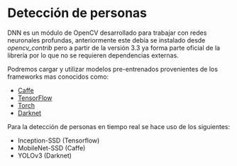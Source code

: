 # Detección de personas

DNN es un módulo de OpenCV desarrollado para trabajar con redes neuronales profundas, anteriormente este debía se instalado desde *opencv_contrib* pero a partir de la versión 3.3 ya forma parte oficial de la librería por lo que no se requieren dependencias externas.

Podremos cargar y utilizar modelos pre-entrenados provenientes de los frameworks mas conocidos como:

- [Caffe](http://caffe.berkeleyvision.org/)
- [TensorFlow](https://www.tensorflow.org/)
- [Torch](http://torch.ch/)
- [Darknet](https://pjreddie.com/darknet/)

Para la detección de personas en tiempo real se hace uso de los siguientes:

- Inception-SSD (Tensorflow)
- MobileNet-SSD (Caffe)
- YOLOv3 (Darknet)
